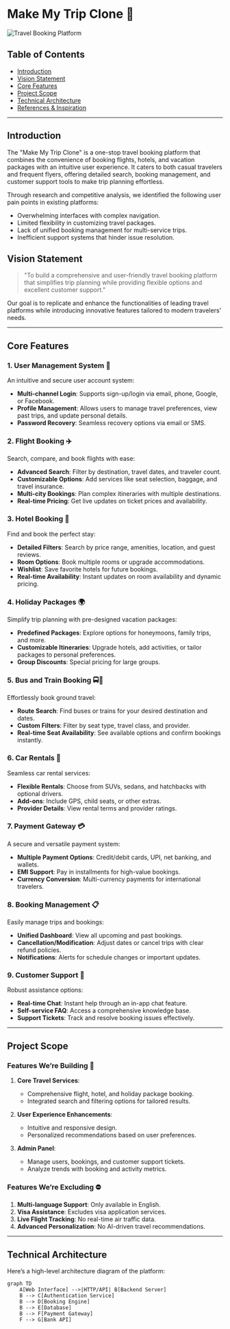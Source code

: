 # Make My Trip Clone 🚀  

![Travel Booking Platform](https://img.shields.io/badge/Project-Travel_Booking_Platform-blue?style=for-the-badge)

## Table of Contents  
- [Introduction](#introduction)  
- [Vision Statement](#vision-statement)  
- [Core Features](#core-features)  
- [Project Scope](#project-scope)  
- [Technical Architecture](#technical-architecture)  
- [References & Inspiration](#references--inspiration)  

---

## Introduction  

The "Make My Trip Clone" is a one-stop travel booking platform that combines the convenience of booking flights, hotels, and vacation packages with an intuitive user experience. It caters to both casual travelers and frequent flyers, offering detailed search, booking management, and customer support tools to make trip planning effortless.  

Through research and competitive analysis, we identified the following user pain points in existing platforms:  
- Overwhelming interfaces with complex navigation.  
- Limited flexibility in customizing travel packages.  
- Lack of unified booking management for multi-service trips.  
- Inefficient support systems that hinder issue resolution.  

## Vision Statement  

> "To build a comprehensive and user-friendly travel booking platform that simplifies trip planning while providing flexible options and excellent customer support."  

Our goal is to replicate and enhance the functionalities of leading travel platforms while introducing innovative features tailored to modern travelers' needs.  

---

## Core Features  

### 1. User Management System 👥  

An intuitive and secure user account system:  
- **Multi-channel Login**: Supports sign-up/login via email, phone, Google, or Facebook.  
- **Profile Management**: Allows users to manage travel preferences, view past trips, and update personal details.  
- **Password Recovery**: Seamless recovery options via email or SMS.  

### 2. Flight Booking ✈️  

Search, compare, and book flights with ease:  
- **Advanced Search**: Filter by destination, travel dates, and traveler count.  
- **Customizable Options**: Add services like seat selection, baggage, and travel insurance.  
- **Multi-city Bookings**: Plan complex itineraries with multiple destinations.  
- **Real-time Pricing**: Get live updates on ticket prices and availability.  

### 3. Hotel Booking 🏨  

Find and book the perfect stay:  
- **Detailed Filters**: Search by price range, amenities, location, and guest reviews.  
- **Room Options**: Book multiple rooms or upgrade accommodations.  
- **Wishlist**: Save favorite hotels for future bookings.  
- **Real-time Availability**: Instant updates on room availability and dynamic pricing.  

### 4. Holiday Packages 🌍  

Simplify trip planning with pre-designed vacation packages:  
- **Predefined Packages**: Explore options for honeymoons, family trips, and more.  
- **Customizable Itineraries**: Upgrade hotels, add activities, or tailor packages to personal preferences.  
- **Group Discounts**: Special pricing for large groups.  

### 5. Bus and Train Booking 🚍🚆  

Effortlessly book ground travel:  
- **Route Search**: Find buses or trains for your desired destination and dates.  
- **Custom Filters**: Filter by seat type, travel class, and provider.  
- **Real-time Seat Availability**: See available options and confirm bookings instantly.  

### 6. Car Rentals 🚗  

Seamless car rental services:  
- **Flexible Rentals**: Choose from SUVs, sedans, and hatchbacks with optional drivers.  
- **Add-ons**: Include GPS, child seats, or other extras.  
- **Provider Details**: View rental terms and provider ratings.  

### 7. Payment Gateway 💳  

A secure and versatile payment system:  
- **Multiple Payment Options**: Credit/debit cards, UPI, net banking, and wallets.  
- **EMI Support**: Pay in installments for high-value bookings.  
- **Currency Conversion**: Multi-currency payments for international travelers.  

### 8. Booking Management 📋  

Easily manage trips and bookings:  
- **Unified Dashboard**: View all upcoming and past bookings.  
- **Cancellation/Modification**: Adjust dates or cancel trips with clear refund policies.  
- **Notifications**: Alerts for schedule changes or important updates.  

### 9. Customer Support 🤝  

Robust assistance options:  
- **Real-time Chat**: Instant help through an in-app chat feature.  
- **Self-service FAQ**: Access a comprehensive knowledge base.  
- **Support Tickets**: Track and resolve booking issues effectively.  

---

## Project Scope  

### Features We’re Building 🎯  

1. **Core Travel Services**:  
   - Comprehensive flight, hotel, and holiday package booking.  
   - Integrated search and filtering options for tailored results.  

2. **User Experience Enhancements**:  
   - Intuitive and responsive design.  
   - Personalized recommendations based on user preferences.  

3. **Admin Panel**:  
   - Manage users, bookings, and customer support tickets.  
   - Analyze trends with booking and activity metrics.  

### Features We’re Excluding ⛔  

1. **Multi-language Support**: Only available in English.  
2. **Visa Assistance**: Excludes visa application services.  
3. **Live Flight Tracking**: No real-time air traffic data.  
4. **Advanced Personalization**: No AI-driven travel recommendations.  

---

## Technical Architecture  

Here’s a high-level architecture diagram of the platform:  

```mermaid  
graph TD  
    A[Web Interface] -->|HTTP/API| B[Backend Server]  
    B --> C[Authentication Service]  
    B --> D[Booking Engine]  
    B --> E[Database]  
    B --> F[Payment Gateway]  
    F --> G[Bank API]  
